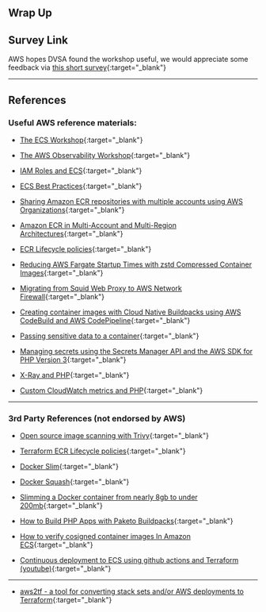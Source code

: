 ## Wrap Up


## Survey Link

AWS hopes DVSA found the workshop useful, we would appreciate some feedback via [this short survey](https://www.pulse.aws/survey/PY2MIHA0){:target="_blank"}

----

## References

### Useful AWS reference materials:

* [The ECS Workshop](https://ecsworkshop.com/){:target="_blank"}
* [The AWS Observability Workshop](https://catalog.workshops.aws/observability/en-US){:target="_blank"}
* [IAM Roles and ECS](https://catalog.workshops.aws/startup-security-baseline/en-US/c-securing-your-workload/level-1-controls/2-use-roles-for-compute-environments/2-3-create-role-for-container){:target="_blank"}
* [ECS Best Practices](https://docs.aws.amazon.com/AmazonECS/latest/bestpracticesguide/intro.html){:target="_blank"}

* [Sharing Amazon ECR repositories with multiple accounts using AWS Organizations](https://aws.amazon.com/blogs/containers/sharing-amazon-ecr-repositories-with-multiple-accounts-using-aws-organizations/){:target="_blank"}
* [Amazon ECR in Multi-Account and Multi-Region Architectures](https://aws.amazon.com/blogs/containers/amazon-ecr-in-multi-account-and-multi-region-architectures/){:target="_blank"}
* [ECR Lifecycle policies](https://docs.aws.amazon.com/AmazonECR/latest/userguide/LifecyclePolicies.html#lifecycle_policy_parameters){:target="_blank"}
* [Reducing AWS Fargate Startup Times with zstd Compressed Container Images](https://aws.amazon.com/blogs/containers/reducing-aws-fargate-startup-times-with-zstd-compressed-container-images/){:target="_blank"}

* [Migrating from Squid Web Proxy to AWS Network Firewall](https://aws.amazon.com/blogs/networking-and-content-delivery/migrating-from-squid-web-proxy-to-aws-network-firewall/){:target="_blank"}


* [Creating container images with Cloud Native Buildpacks using AWS CodeBuild and AWS CodePipeline](https://aws.amazon.com/blogs/containers/creating-container-images-with-cloud-native-buildpacks-using-aws-codebuild-and-aws-codepipeline/){:target="_blank"}

* [Passing sensitive data to a container](https://docs.aws.amazon.com/AmazonECS/latest/developerguide/specifying-sensitive-data.html){:target="_blank"}
* [Managing secrets using the Secrets Manager API and the AWS SDK for PHP Version 3](https://docs.aws.amazon.com/sdk-for-php/v3/developer-guide/secretsmanager-examples-manage-secret.html){:target="_blank"}
* [X-Ray and PHP](https://aws.amazon.com/about-aws/whats-new/2022/09/aws-x-ray-support-tracing-php-applications-opentelemetry-public-preview/){:target="_blank"}
* [Custom CloudWatch metrics and PHP](https://docs.aws.amazon.com/sdk-for-php/v3/developer-guide/cw-examples-publishing-custom-metrics.html){:target="_blank"}

----

### 3rd Party References (not endorsed by AWS)


* [Open source image scanning with Trivy](https://github.com/aquasecurity/trivy){:target="_blank"}
* [Terraform ECR Lifecycle policies](https://registry.terraform.io/providers/hashicorp/aws/latest/docs/resources/ecr_lifecycle_policy){:target="_blank"}

* [Docker Slim](https://slimtoolkit.org/){:target="_blank"}
* [Docker Squash](https://github.com/goldmann/docker-squash){:target="_blank"}
* [Slimming a Docker container from nearly 8gb to under 200mb](https://nozzlegear.com/blog/slimming-a-container-from-nearly-8gb-to-under-200mb){:target="_blank"}

* [How to Build PHP Apps with Paketo Buildpacks](https://paketo.io/docs/howto/php/){:target="_blank"}
* [How to verify cosigned container images In Amazon ECS](https://www.chainguard.dev/unchained/cosign-verify-ecs){:target="_blank"}

* [Continuous deployment to ECS using github actions and Terraform (youtube)](https://www.youtube.com/watch?v=4jhxQoRravI){:target="_blank"}

----

* [aws2tf - a tool for converting stack sets and/or AWS deployments to Terraform](https://github.com/aws-samples/aws2tf){:target="_blank"}

